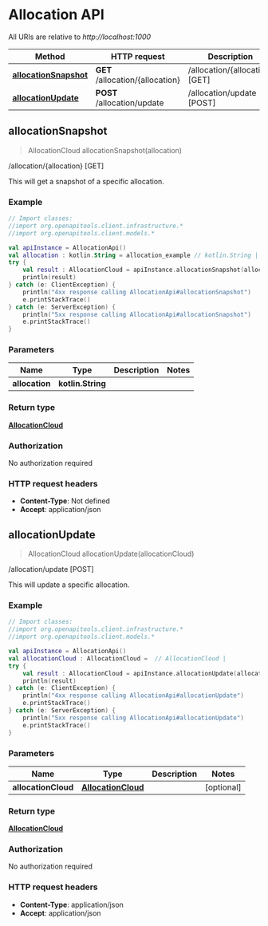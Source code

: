 # Allocation API

All URIs are relative to *http://localhost:1000*

Method | HTTP request | Description
------------- | ------------- | -------------
[**allocationSnapshot**](AllocationApi.md#allocationsnapshot) | **GET** /allocation/\{allocation\} | /allocation/\{allocation\} [GET]
[**allocationUpdate**](AllocationApi.md#allocationupdate) | **POST** /allocation/update | /allocation/update [POST]


<a id="allocationSnapshot"></a>
## **allocationSnapshot**
> AllocationCloud allocationSnapshot(allocation)

/allocation/\{allocation\} [GET]

This will get a snapshot of a specific allocation.

### Example
```kotlin
// Import classes:
//import org.openapitools.client.infrastructure.*
//import org.openapitools.client.models.*

val apiInstance = AllocationApi()
val allocation : kotlin.String = allocation_example // kotlin.String | 
try {
    val result : AllocationCloud = apiInstance.allocationSnapshot(allocation)
    println(result)
} catch (e: ClientException) {
    println("4xx response calling AllocationApi#allocationSnapshot")
    e.printStackTrace()
} catch (e: ServerException) {
    println("5xx response calling AllocationApi#allocationSnapshot")
    e.printStackTrace()
}
```

### Parameters

Name | Type | Description  | Notes
------------- | ------------- | ------------- | -------------
 **allocation** | **kotlin.String**|  |

### Return type

[**AllocationCloud**](AllocationCloud.md)

### Authorization

No authorization required

### HTTP request headers

 - **Content-Type**: Not defined
 - **Accept**: application/json

<a id="allocationUpdate"></a>
## **allocationUpdate**
> AllocationCloud allocationUpdate(allocationCloud)

/allocation/update [POST]

This will update a specific allocation.

### Example
```kotlin
// Import classes:
//import org.openapitools.client.infrastructure.*
//import org.openapitools.client.models.*

val apiInstance = AllocationApi()
val allocationCloud : AllocationCloud =  // AllocationCloud | 
try {
    val result : AllocationCloud = apiInstance.allocationUpdate(allocationCloud)
    println(result)
} catch (e: ClientException) {
    println("4xx response calling AllocationApi#allocationUpdate")
    e.printStackTrace()
} catch (e: ServerException) {
    println("5xx response calling AllocationApi#allocationUpdate")
    e.printStackTrace()
}
```

### Parameters

Name | Type | Description  | Notes
------------- | ------------- | ------------- | -------------
 **allocationCloud** | [**AllocationCloud**](AllocationCloud.md)|  | [optional]

### Return type

[**AllocationCloud**](AllocationCloud.md)

### Authorization

No authorization required

### HTTP request headers

 - **Content-Type**: application/json
 - **Accept**: application/json


